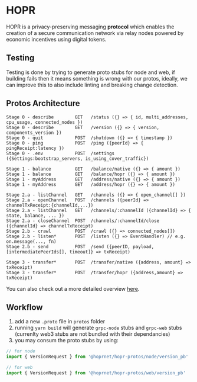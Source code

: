 # HOPR

HOPR is a privacy-preserving messaging **protocol** which enables the creation of a secure communication network via relay nodes powered by economic incentives using digital tokens.

## Testing

Testing is done by trying to generate proto stubs for node and web, if building fails then it means something is wrong with our protos, ideally, we can improve this to also include linting and breaking change detection.

## Protos Architecture

```
Stage 0 - describe        GET   /status ({} => { id, multi_addresses, cpu_usage, connected_nodes })
Stage 0 - describe        GET   /version ({} => { version, components_version })
Stage 0 - quit            POST  /shutdown ({} => { timestamp })
Stage 0 - ping            POST  /ping ({peerId} => { pingReceipt:latency })
Stage 0 - .env            POST  /settings ({Settings:bootstrap_servers, is_using_cover_traffic})

Stage 1 - balance         GET   /balance/native ({} => { amount })
Stage 1 - balance         GET   /balance/hopr ({} => { amount })
Stage 1 - myAddress       GET   /address/native ({} => { amount })
Stage 1 - myAddress       GET   /address/hopr ({} => { amount })

Stage 2.a - listChannel   GET   /channels ({} => { open_channel[] })
Stage 2.a - openChannel   POST  /channels ({peerId} => channelTxReceipt:{channelId,...})
Stage 2.a - listChannel   GET   /channels/:channelId ({channelId} => { state, balance, ... })
Stage 2.a - closeChannel  POST  /channels/:channelId/close ({channelId} => channelTxReceipt)
Stage 2.b - crawl         POST  /crawl ({} => connected_nodes[])
Stage 2.b - listen*       POST  /listen ({} => EventHandler) // e.g. on.message(..., fn)
Stage 2.b - send          POST  /send ({peerID, payload, [intermediatePeerIds[], timeout]} => txReceipt)

Stage 3 - transfer*       POST  /transfer/native ({address, amount} => txReceipt)
Stage 3 - transfer*       POST  /transfer/hopr ({address,amount} => txReceipt)
```

You can also check out a more detailed overview [here](./doc/protos.md).

## Workflow

1. add a new `.proto` file in `protos` folder
2. running `yarn build` will generate `grpc-node` stubs and `grpc-web` stubs (currenlty web3 stubs are not bundled with their dependancies)
3. you may consum the proto stubs by using:

```javascript
// for node
import { VersionRequest } from '@hoprnet/hopr-protos/node/version_pb'

// for web
import { VersionRequest } from '@hoprnet/hopr-protos/web/version_pb'
```
